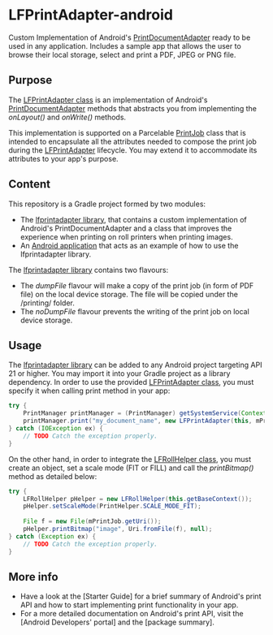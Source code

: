 # LFPrintAdapter-android
Custom Implementation of Android's [PrintDocumentAdapter][2] ready to be used in any application.
Includes a sample app that allows the user to browse their local storage, select and print a PDF, JPEG or PNG file.

## Purpose
The [LFPrintAdapter class][1] is an implementation of Android's [PrintDocumentAdapter][2] methods that abstracts you from implementing the _onLayout()_ and _onWrite()_ methods. 

This implementation is supported on a Parcelable [PrintJob][3] class that is intended to encapsulate all the attributes needed to compose the print job during the [LFPrintAdapter][1] lifecycle. You may extend it to accommodate its attributes to your app's purpose.

## Content
This repository is a Gradle project formed by two modules:

- The [lfprintadapter library][4], that contains a custom implementation of Android's PrintDocumentAdapter and a class that improves the experience when printing on roll printers when printing images.
- An [Android application][5] that acts as an example of how to use the lfprintadapter library. 

The [lfprintadapter library][4] contains two flavours:
+ The _dumpFile_ flavour will make a copy of the print job (in form of PDF file) on the local device storage. The file will be copied under the /printing/ folder. 
+ The _noDumpFile_ flavour prevents the writing of the print job on local device storage.

## Usage
The [lfprintadapter library][4] can be added to any Android project targeting API 21 or higher. You may import it into your Gradle project as a library dependency.
In order to use the provided [LFPrintAdapter class][1], you must specify it when calling print method in your app:

```java
try {
    PrintManager printManager = (PrintManager) getSystemService(Context.PRINT_SERVICE);
    printManager.print("my_document_name", new LFPrintAdapter(this, mPrintJob), null);
} catch (IOException ex) {
    // TODO Catch the exception properly.
}
```

On the other hand, in order to integrate the [LFRollHelper class][9], you must create an object, set a scale mode (FIT or FILL) and call the _printBitmap()_ method as detailed below: 

```java
try {
    LFRollHelper pHelper = new LFRollHelper(this.getBaseContext());
    pHelper.setScaleMode(PrintHelper.SCALE_MODE_FIT);
    
    File f = new File(mPrintJob.getUri());
    pHelper.printBitmap("image", Uri.fromFile(f), null);
} catch (Exception ex) {
    // TODO Catch the exception properly.
}
```

## More info
- Have a look at the [Starter Guide] for a brief summary of Android's print API and how to start implementing print functionality in your app. 
- For a more detailed documentation on Android's print API, visit the [Android Developers' portal] and the [package summary].

[1]: /lfprintadapter/src/main/java/com/hp/lfprintadapter/LFPrintAdapter.java
[2]: https://developer.android.com/reference/android/print/PrintDocumentAdapter.html
[3]: /com/hp/lfprintadapter/model/PrintJob.java
[4]: /lfprintadapter
[5]: /app
[6]: /Starter_Guide.pdf
[7]: https://developer.android.com/training/printing/index.html
[8]: https://developer.android.com/reference/android/print/package-summary.html
[9]: /lfprintadapter/src/main/java/com/hp/lfprintadapter/LFRollHelper.java